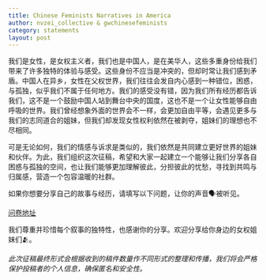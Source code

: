```yaml
---
title: Chinese Feminists Narratives in America
author: nvzei_collective & gwchinesefeminists
category: statements
layout: post
---
```


我们是女性，是女权主义者，我们也是中国人，是在美华人，这些多重身份给我们带来了许多独特的体验与感受。这些身份不应当是冲突的，但却时常让我们感到矛盾。中国人在异乡，女性在父权世界，我们往往会发自内心感到一种错位，困惑，与孤独，似乎我们不属于任何地方。我们的感受没有错，因为我们所有经历都告诉我们，这不是一个鼓励中国人站到舞台中央的国度，这也不是一个让女性能够自由呼吸的世界。我们曾经想象外面的世界会不一样，会更加自由平等，会遇见更多与我们的志同道合的姐妹，但我们却发现女性权利依然在被剥夺，姐妹们的理想也不尽相同。

可是无论如何，我们的情感与诉求是类似的，我们依然是共同建立更好世界的姐妹和伙伴。为此，我们组织这次征稿，希望和大家一起建立一个能够让我们分享各自困惑与孤独的空间，也让我们能够更加理解彼此，分担彼此的忧愁，寻找到共鸣与归属感，营造一个包容温暖的社群。

如果你想要分享自己的故事与经历，请填写以下问题，让你的声音🗣️被听见。  

[问卷地址](https://docs.google.com/forms/d/1Qkiog-Mt1u5tDydI8xdaZKOoCv_O5IH8sRgxXiKpDis/viewform?edit_requested=true)  

我们尊重并珍惜每个叙事的独特性，也感谢你的分享。欢迎分享给你身边的女权姐妹们🫂。

*此次征稿最终形式会根据收到的稿件数量作不同形式的整理和传播，我们将会严格保护投稿者的个人信息，确保匿名和安全性。*
